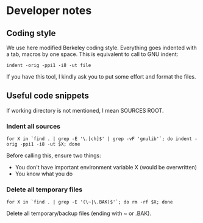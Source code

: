 # Developer notes
## Coding style
We use here modified Berkeley coding style. Everything goes indented with a tab, macros by one space. This is equivalent to call
to GNU indent:

	indent -orig -ppi1 -i8 -ut file

If you have this tool, I kindly ask you to put some effort and format the files.

## Useful code snippets
If working directory is not mentioned, I mean SOURCES ROOT.

### Indent all sources

	for X in `find . | grep -E '\.[ch]$' | grep -vF 'gnulib'`; do indent -orig -ppi1 -i8 -ut $X; done

Before calling this, ensure two things:
 - You don't have important environment variable X (would be overwritten)
 - You know what you do

### Delete all temporary files

	for X in `find . | grep -E '(\~|\.BAK)$'`; do rm -rf $X; done

Delete all temporary/backup files (ending with ~ or .BAK).
